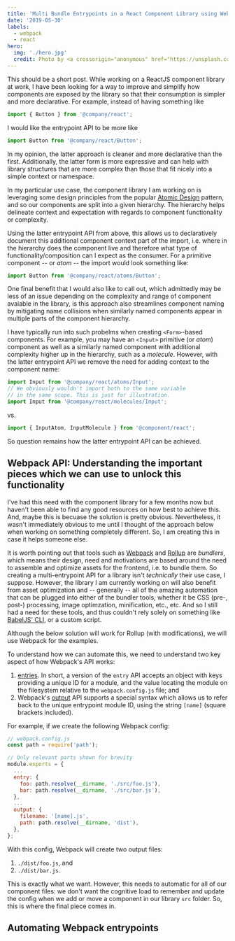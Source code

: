 ```yaml
---
title: 'Multi Bundle Entrypoints in a React Component Library using Webpack'
date: '2019-05-30'
labels:
  - webpack
  - react
hero:
  img: './hero.jpg'
  credit: Photo by <a crossorigin="anonymous" href="https://unsplash.com/photos/8OECtq8rrNg">Dil</a> on <a crossorigin="anonymous" href="https://unsplash.com/search/photos/doors">Unsplash</a>
---
```


This should be a short post. While working on a ReactJS component library at work, I have been looking for a way to improve and simplify how components are exposed by the library so that their consumption is simpler and more declarative. For example, instead of having something like

```jsx
import { Button } from '@company/react';
```

I would like the entrypoint API to be more like

```jsx
import Button from '@company/react/Button';
```

In my opinion, the latter approach is cleaner and more declarative than the first. Additionally, the latter form is more expressive and can help with library structures that are more complex than those that fit nicely into a simple context or namespace.

In my particular use case, the component library I am working on is leveraging some design principles from the popular [Atomic Design](http://bradfrost.com/blog/post/atomic-web-design/) pattern, and so our components are split into a given hierarchy. The hierarchy helps delineate context and expectation with regards to component functionality or complexity.

Using the latter entrypoint API from above, this allows us to declaratively document this additional component context part of the import, i.e. where in the hierarchy does the component live and therefore what type of functionality/composition can I expect as the consumer. For a primitive component -- or _atom_ -- the import would look something like:

```jsx
import Button from '@company/react/atoms/Button';
```

One final benefit that I would also like to call out, which admittedly may be less of an issue depending on the complexity and range of component avaiable in the library, is this approach also streamlines component naming by mitigating name collisions when similarly named components appear in multiple parts of the component hierarchy.

I have typically run into such probelms when creating `<Form>`-based components. For example, you may have an `<Input>` primitive (or _atom_) component as well as a similarly named component with additional complexity higher up in the hierarchy, such as a _molecule_. However, with the latter entrypoint API we remove the need for adding context to the component name:

```jsx
import Input from '@company/react/atoms/Input';
// We obviously wouldn't import both to the same variable
// in the same scope. This is just for illustration.
import Input from '@company/react/molecules/Input';
```

vs.

```jsx
import { InputAtom, InputMolecule } from '@component/react';
```

So question remains how the latter entrypoint API can be achieved.

## Webpack API: Understanding the important pieces which we can use to unlock this functionality

I've had this need with the component library for a few months now but haven't been able to find any good resources on how best to achieve this. And, maybe this is becuase the solution is pretty obvious. Nevertheless, it wasn't immediately obvious to me until I thought of the approach below when working on something completely different. So, I am creating this in case it helps someone else.

It is worth pointing out that tools such as [Webpack](https://webpack.js.org/) and [Rollup](https://rollupjs.org/) are _bundlers_, which means their design, need and motivations are based around the need to assemble and optimize assets for the frontend, i.e. to bundle them. So creating a multi-entrypoint API for a library isn't _technically_ their use case, I suppose. However, the library I am currently working on will also benefit from asset optimization and -- generally -- all of the amazing automation that can be plugged into either of the bundler tools, whether it be CSS (pre-, post-) processing, image optimzation, minification, etc., etc. And so I still had a need for these tools, and thus couldn't rely solely on something like [BabelJS' CLI](https://babeljs.io/docs/en/babel-cli), or a custom script.

Although the below solution will work for Rollup (with modifications), we will use Webpack for the examples.

To understand how we can automate this, we need to understand two key aspect of how Webpack's API works:

1. [entries](https://webpack.js.org/concepts#entry). In short, a version of the `entry` API accepts an object with keys providing a unique ID for a module, and the value locating the module on the filesystem relative to the `webpack.config.js` file; and
1. Webpack's [output](https://webpack.js.org/concepts#output) API supports a special syntax which allows us to refer back to the unique entrypoint module ID, using the string `[name]` (square brackets included).

For example, if we create the following Webpack config:

```js
// webpack.config.js
const path = require('path');

// Only relevant parts shown for brevity
module.exports = {
  ...
  entry: {
    foo: path.resolve(__dirname, './src/foo.js'),
    bar: path.resolve(__dirname, './src/bar.js'),
  },
  ...
  output: {
    filename: '[name].js',
    path: path.resolve(__dirname, 'dist'),
  },
};
```

With this config, Webpack will create two output files:

1. `./dist/foo.js`, and
1. `./dist/bar.js`.

This is exactly what we want. However, this needs to automatic for all of our component files: we don't want the cognitive load to remember and update the config when we add or move a component in our library `src` folder. So, this is where the final piece comes in.

## Automating Webpack entrypoints
